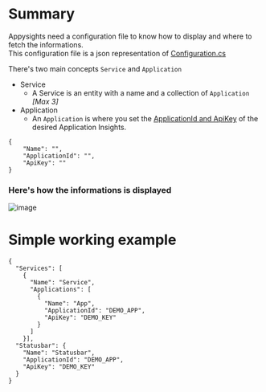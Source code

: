 # Summary
Appysights need a configuration file to know how to display and where to fetch the informations. <br/>
This configuration file is a json representation of [Configuration.cs](https://github.com/C1rdec/Appysights/blob/9aecadbce39a4ed8e1d490e532cc254e09b5aaed/src/Appysights/Models/Configuration.cs#L1-L24)<br/>

There's two main concepts `Service` and `Application`
- Service
   - A Service is an entity with a name and a collection of `Application` *[Max 3]*
- Application
   - An `Application` is where you set the [ApplicationId and ApiKey](https://dev.applicationinsights.io/documentation/Authorization/API-key-and-App-ID) of the desired Application Insights.
```
{
    "Name": "",
    "ApplicationId": "",
    "ApiKey": ""
}
```
### Here's how the informations is displayed

![image](https://user-images.githubusercontent.com/5436436/148718320-3145e41e-dd81-4a36-977d-3c48ada407a7.png)


# Simple working example
```
{
  "Services": [
    {
      "Name": "Service",
      "Applications": [
        {
          "Name": "App",
          "ApplicationId": "DEMO_APP",
          "ApiKey": "DEMO_KEY"
        }
      ]
    }],
  "Statusbar": {
    "Name": "Statusbar",
    "ApplicationId": "DEMO_APP",
    "ApiKey": "DEMO_KEY"
  }
}
```
